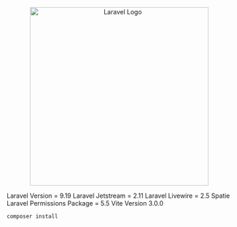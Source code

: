 <p align="center"><a href="https://laravel.com" target="_blank"><img src="https://raw.githubusercontent.com/laravel/art/master/logo-lockup/5%20SVG/2%20CMYK/1%20Full%20Color/laravel-logolockup-cmyk-red.svg" width="400" alt="Laravel Logo"></a></p>

Laravel Version = 9.19
Laravel Jetstream = 2.11
Laravel Livewire = 2.5
Spatie Laravel Permissions Package = 5.5
Vite Version 3.0.0

<code>composer install</code>
